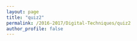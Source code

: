 ```yaml
---
layout: page
title: "quiz2"
permalink: /2016-2017/Digital-Techniques/quiz2
author_profile: false
---
```



